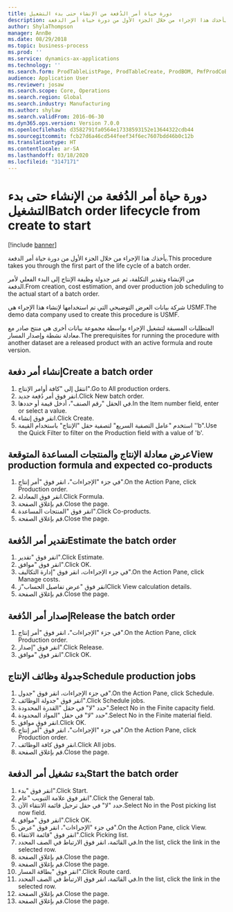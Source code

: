 ```yaml
---
title: دورة حياة أمر الدُفعة من الإنشاء حتى بدء التشغيل
description: يأخذك هذا الإجراء من خلال الجزء الأول من دورة حياة أمر الدفعة.
author: ShylaThompson
manager: AnnBe
ms.date: 08/29/2018
ms.topic: business-process
ms.prod: ''
ms.service: dynamics-ax-applications
ms.technology: ''
ms.search.form: ProdTableListPage, ProdTableCreate, ProdBOM, PmfProdCoBy, ProdParmCostEstimation, ProdCalcTrans, ProdParmRelease, ProdSchedule, ProdRouteJob, ProdParmStartUp, ProdJournalTransBOM, ProdJournalTransRoute
audience: Application User
ms.reviewer: josaw
ms.search.scope: Core, Operations
ms.search.region: Global
ms.search.industry: Manufacturing
ms.author: shylaw
ms.search.validFrom: 2016-06-30
ms.dyn365.ops.version: Version 7.0.0
ms.openlocfilehash: d3582791fa0564e17338593152e13644322cdb44
ms.sourcegitcommit: fcb27d6a46cd544feef34f6ec7607bdd46b0c12b
ms.translationtype: HT
ms.contentlocale: ar-SA
ms.lasthandoff: 03/18/2020
ms.locfileid: "3147171"
---
```

# <a name="batch-order-lifecycle-from-create-to-start"></a><span data-ttu-id="aba16-103">دورة حياة أمر الدُفعة من الإنشاء حتى بدء التشغيل</span><span class="sxs-lookup"><span data-stu-id="aba16-103">Batch order lifecycle from create to start</span></span>

[!include [banner](../../includes/banner.md)]

<span data-ttu-id="aba16-104">يأخذك هذا الإجراء من خلال الجزء الأول من دورة حياة أمر الدفعة.</span><span class="sxs-lookup"><span data-stu-id="aba16-104">This procedure takes you through the first part of the life cycle of a batch order.</span></span>

<span data-ttu-id="aba16-105">من الإنشاء وتقدير التكلفة، ثم عبر جدولة وظيفة الإنتاج إلى البدء الفعلي لأمر الدفعة.</span><span class="sxs-lookup"><span data-stu-id="aba16-105">From creation, cost estimation, and over production job scheduling to the actual start of a batch order.</span></span>



<span data-ttu-id="aba16-106">شركة بيانات العرض التوضيحي التي تم استخدامها لإنشاء هذا الإجراء هي USMF.</span><span class="sxs-lookup"><span data-stu-id="aba16-106">The demo data company used to create this procedure is USMF.</span></span> 



<span data-ttu-id="aba16-107">المتطلبات المسبقة لتشغيل الإجراء بواسطة مجموعة بيانات أخرى هي منتج صادر مع معادلة نشطة وإصدار المسار.</span><span class="sxs-lookup"><span data-stu-id="aba16-107">The prerequisites for running the procedure with another dataset are a released product with an active formula and route version.</span></span>


## <a name="create-a-batch-order"></a><span data-ttu-id="aba16-108">إنشاء أمر دفعة</span><span class="sxs-lookup"><span data-stu-id="aba16-108">Create a batch order</span></span>
1. <span data-ttu-id="aba16-109">انتقل إلى "كافة أوامر الإنتاج".</span><span class="sxs-lookup"><span data-stu-id="aba16-109">Go to All production orders.</span></span>
2. <span data-ttu-id="aba16-110">انقر فوق أمر دُفعة جديد.</span><span class="sxs-lookup"><span data-stu-id="aba16-110">Click New batch order.</span></span>
3. <span data-ttu-id="aba16-111">في الحقل "رقم الصنف"، أدخل قيمة أو حددها.</span><span class="sxs-lookup"><span data-stu-id="aba16-111">In the Item number field, enter or select a value.</span></span>
4. <span data-ttu-id="aba16-112">انقر فوق إنشاء.</span><span class="sxs-lookup"><span data-stu-id="aba16-112">Click Create.</span></span>
5. <span data-ttu-id="aba16-113">استخدم "عامل التصفية السريع" لتصفية حقل "الإنتاج" باستخدام القيمة ''b".</span><span class="sxs-lookup"><span data-stu-id="aba16-113">Use the Quick Filter to filter on the Production field with a value of 'b'.</span></span>

## <a name="view-production-formula-and-expected-co-products"></a><span data-ttu-id="aba16-114">عرض معادلة الإنتاج والمنتجات المساعدة المتوقعة</span><span class="sxs-lookup"><span data-stu-id="aba16-114">View production formula and expected co-products</span></span>
1. <span data-ttu-id="aba16-115">في جزء "الإجراءات"، انقر فوق "أمر إنتاج".</span><span class="sxs-lookup"><span data-stu-id="aba16-115">On the Action Pane, click Production order.</span></span>
2. <span data-ttu-id="aba16-116">انقر فوق المعادلة.</span><span class="sxs-lookup"><span data-stu-id="aba16-116">Click Formula.</span></span>
3. <span data-ttu-id="aba16-117">قم بإغلاق الصفحة.</span><span class="sxs-lookup"><span data-stu-id="aba16-117">Close the page.</span></span>
4. <span data-ttu-id="aba16-118">انقر فوق "‏‫المنتجات المساعدة‬".</span><span class="sxs-lookup"><span data-stu-id="aba16-118">Click Co-products.</span></span>
5. <span data-ttu-id="aba16-119">قم بإغلاق الصفحة.</span><span class="sxs-lookup"><span data-stu-id="aba16-119">Close the page.</span></span>

## <a name="estimate-the-batch-order"></a><span data-ttu-id="aba16-120">تقدير أمر الدُفعة</span><span class="sxs-lookup"><span data-stu-id="aba16-120">Estimate the batch order</span></span>
1. <span data-ttu-id="aba16-121">انقر فوق "تقدير".</span><span class="sxs-lookup"><span data-stu-id="aba16-121">Click Estimate.</span></span>
2. <span data-ttu-id="aba16-122">انقر فوق "موافق".</span><span class="sxs-lookup"><span data-stu-id="aba16-122">Click OK.</span></span>
3. <span data-ttu-id="aba16-123">في جزء الإجراءات، انقر فوق "إدارة التكاليف‬".</span><span class="sxs-lookup"><span data-stu-id="aba16-123">On the Action Pane, click Manage costs.</span></span>
4. <span data-ttu-id="aba16-124">انقر فوق "عرض تفاصيل الحساب"ز</span><span class="sxs-lookup"><span data-stu-id="aba16-124">Click View calculation details.</span></span>
5. <span data-ttu-id="aba16-125">قم بإغلاق الصفحة.</span><span class="sxs-lookup"><span data-stu-id="aba16-125">Close the page.</span></span>

## <a name="release-the-batch-order"></a><span data-ttu-id="aba16-126">إصدار أمر الدُفعة</span><span class="sxs-lookup"><span data-stu-id="aba16-126">Release the batch order</span></span>
1. <span data-ttu-id="aba16-127">في جزء "الإجراءات"، انقر فوق "أمر إنتاج".</span><span class="sxs-lookup"><span data-stu-id="aba16-127">On the Action Pane, click Production order.</span></span>
2. <span data-ttu-id="aba16-128">انقر فوق "إصدار".</span><span class="sxs-lookup"><span data-stu-id="aba16-128">Click Release.</span></span>
3. <span data-ttu-id="aba16-129">انقر فوق "موافق".</span><span class="sxs-lookup"><span data-stu-id="aba16-129">Click OK.</span></span>

## <a name="schedule-production-jobs"></a><span data-ttu-id="aba16-130">جدولة وظائف الإنتاج</span><span class="sxs-lookup"><span data-stu-id="aba16-130">Schedule production jobs</span></span>
1. <span data-ttu-id="aba16-131">في جزء الإجراءات، انقر فوق "جدول".</span><span class="sxs-lookup"><span data-stu-id="aba16-131">On the Action Pane, click Schedule.</span></span>
2. <span data-ttu-id="aba16-132">انقر فوق "جدولة الوظائف".</span><span class="sxs-lookup"><span data-stu-id="aba16-132">Click Schedule jobs.</span></span>
3. <span data-ttu-id="aba16-133">حدد "لا" في حقل "القدرة المحدودة‬".</span><span class="sxs-lookup"><span data-stu-id="aba16-133">Select No in the Finite capacity field.</span></span>
4. <span data-ttu-id="aba16-134">حدد "لا" في حقل "المواد المحدودة‬".</span><span class="sxs-lookup"><span data-stu-id="aba16-134">Select No in the Finite material field.</span></span>
5. <span data-ttu-id="aba16-135">انقر فوق موافق.</span><span class="sxs-lookup"><span data-stu-id="aba16-135">Click OK.</span></span>
6. <span data-ttu-id="aba16-136">في جزء "الإجراءات"، انقر فوق "أمر إنتاج".</span><span class="sxs-lookup"><span data-stu-id="aba16-136">On the Action Pane, click Production order.</span></span>
7. <span data-ttu-id="aba16-137">انقر فوق كافة الوظائف.</span><span class="sxs-lookup"><span data-stu-id="aba16-137">Click All jobs.</span></span>
8. <span data-ttu-id="aba16-138">قم بإغلاق الصفحة.</span><span class="sxs-lookup"><span data-stu-id="aba16-138">Close the page.</span></span>

## <a name="start-the-batch-order"></a><span data-ttu-id="aba16-139">بدء تشغيل أمر الدفعة</span><span class="sxs-lookup"><span data-stu-id="aba16-139">Start the batch order</span></span>
1. <span data-ttu-id="aba16-140">انقر فوق "بدء".</span><span class="sxs-lookup"><span data-stu-id="aba16-140">Click Start.</span></span>
2. <span data-ttu-id="aba16-141">انقر فوق علامة التبويب "عام".</span><span class="sxs-lookup"><span data-stu-id="aba16-141">Click the General tab.</span></span>
3. <span data-ttu-id="aba16-142">حدد "لا" في حقل ترحيل قائمة الانتقاء الآن.</span><span class="sxs-lookup"><span data-stu-id="aba16-142">Select No in the Post picking list now field.</span></span>
4. <span data-ttu-id="aba16-143">انقر فوق "موافق".</span><span class="sxs-lookup"><span data-stu-id="aba16-143">Click OK.</span></span>
5. <span data-ttu-id="aba16-144">في جزء "الإجراءات"، انقر فوق "عرض".</span><span class="sxs-lookup"><span data-stu-id="aba16-144">On the Action Pane, click View.</span></span>
6. <span data-ttu-id="aba16-145">انقر فوق "قائمة الانتقاء".</span><span class="sxs-lookup"><span data-stu-id="aba16-145">Click Picking list.</span></span>
7. <span data-ttu-id="aba16-146">في القائمة، انقر فوق الارتباط في الصف المحدد.</span><span class="sxs-lookup"><span data-stu-id="aba16-146">In the list, click the link in the selected row.</span></span>
8. <span data-ttu-id="aba16-147">قم بإغلاق الصفحة.</span><span class="sxs-lookup"><span data-stu-id="aba16-147">Close the page.</span></span>
9. <span data-ttu-id="aba16-148">قم بإغلاق الصفحة.</span><span class="sxs-lookup"><span data-stu-id="aba16-148">Close the page.</span></span>
10. <span data-ttu-id="aba16-149">انقر فوق "بطاقة المسار".</span><span class="sxs-lookup"><span data-stu-id="aba16-149">Click Route card.</span></span>
11. <span data-ttu-id="aba16-150">في القائمة، انقر فوق الارتباط في الصف المحدد.</span><span class="sxs-lookup"><span data-stu-id="aba16-150">In the list, click the link in the selected row.</span></span>
12. <span data-ttu-id="aba16-151">قم بإغلاق الصفحة.</span><span class="sxs-lookup"><span data-stu-id="aba16-151">Close the page.</span></span>
13. <span data-ttu-id="aba16-152">قم بإغلاق الصفحة.</span><span class="sxs-lookup"><span data-stu-id="aba16-152">Close the page.</span></span>

